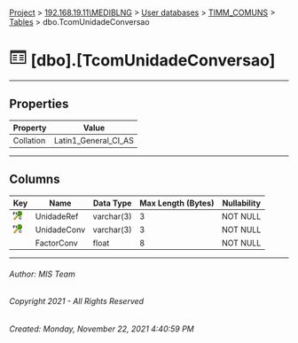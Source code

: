 #### 

[Project](../../../../index.md) > [192.168.19.11\\MEDIBLNG](../../../index.md) > [User databases](../../index.md) > [TIMM_COMUNS](../index.md) > [Tables](Tables.md) > dbo.TcomUnidadeConversao

# ![Tables](../../../../Images/Table32.png) [dbo].[TcomUnidadeConversao]

---

## <a name="#properties"></a>Properties

| Property | Value |
|---|---|
| Collation | Latin1_General_CI_AS |


---

## <a name="#columns"></a>Columns

| Key | Name | Data Type | Max Length (Bytes) | Nullability |
|---|---|---|---|---|
| [![Cluster Primary Key PK_TcomUnidadeConversao: UnidadeRef\UnidadeConv](../../../../Images/pkcluster.png)](#indexes) | UnidadeRef | varchar(3) | 3 | NOT NULL |
| [![Cluster Primary Key PK_TcomUnidadeConversao: UnidadeRef\UnidadeConv](../../../../Images/pkcluster.png)](#indexes) | UnidadeConv | varchar(3) | 3 | NOT NULL |
|  | FactorConv | float | 8 | NOT NULL |


---

###### Author:  MIS Team

###### Copyright 2021 - All Rights Reserved

###### Created: Monday, November 22, 2021 4:40:59 PM

